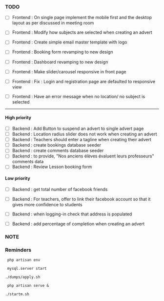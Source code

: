 ### TODO

- [ ] Frontend : On single page implement the mobile first and the desktop layout as per discussed in meeting room

- [ ] Frontend : Modify how subjects are selected when creating an advert
- [ ] Frontend : Create simple email master template with logo

- [ ] Frontend : Booking form revamping to new design
- [ ] Frontend : Dashboard revamping to new design
- [ ] Frontend : Make slider/carousel responsive in front page
- [ ] Frontend : Fix : Login and registration page are defaulted to responsive view
- [ ] Frontend : Have an error message when no location/ no subject is selected


--------------------------------------------------------------------------------

#### High priority

- [ ] Backend : Add Button to suspend an advert to single advert page
- [ ] Backend : Location radius slider does not work when creating an advert
- [ ] Backend : Teachers should enter a tagline when creating their advert
- [ ] Backend : create bookings database seeder 
- [ ] Backend : create comments database seeder
- [ ] Backend : to provide, "Nos anciens élèves évaluent leurs professeurs" comments data
- [ ] Backend : Review Lesson booking form

#### Low priority
- [ ] Backend : get total number of facebook friends
- [ ] Backend : For teachers, offer to link their facebook account so that it gives more confidence to students
- [ ] Backend : when logging-in check that address is populated
- [ ] Backend : add percentage of completion when creating an advert




### NOTE


### Reminders
` php artisan env`

` mysql.server start`

` ./dumps/apply.sh `

` php artisan serve &`

`./startm.sh`
